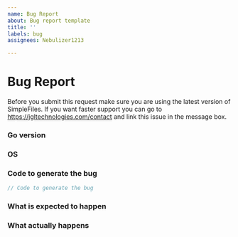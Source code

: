 ```yaml
---
name: Bug Report
about: Bug report template
title: ''
labels: bug
assignees: Nebulizer1213

---
```


# Bug Report

Before you submit this request make sure you are using the latest version of SimpleFiles.
If you want faster support you can go to https://jgltechnologies.com/contact and link this issue in the message box.

### Go version



### OS



### Code to generate the bug


```go
// Code to generate the bug
```


### What is expected to happen



### What actually happens
